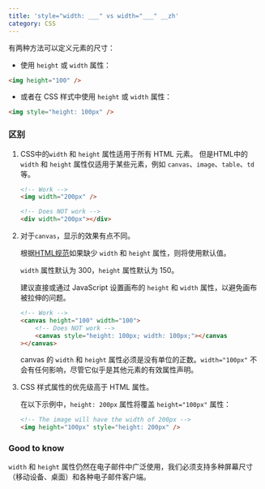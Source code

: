 ```yaml
---
title: 'style="width: ___" vs width="___" __zh'
category: CSS
---
```


有两种方法可以定义元素的尺寸：

-  使用 `height` 或 `width` 属性：

```html
<img height="100" />
```

- 或者在 CSS 样式中使用 `height` 或 `width` 属性：

```html
<img style="height: 100px" />
```

### 区别

1. CSS中的`width` 和 `height` 属性适用于所有 HTML 元素。 但是HTML中的 `width` 和 `height` 属性仅适用于某些元素，例如 `canvas`、`image`、`table`、`td` 等。

    ```html
    <!-- Work -->
    <img width="200px" />

    <!-- Does NOT work -->
    <div width="200px"></div>
    ```

2. 对于`canvas`，显示的效果有点不同。

    根据[HTML规范](https://html.spec.whatwg.org/multipage/canvas.html#attr-canvas-width)如果缺少 `width` 和 `height` 属性，则将使用默认值。

    `width` 属性默认为 300，`height` 属性默认为 150。

    建议直接或通过 JavaScript 设置画布的 `height` 和 `width` 属性，以避免画布被拉伸的问题。

    ```html
    <!-- Work -->
    <canvas height="100" width="100">
        <!-- Does NOT work -->
        <canvas style="height: 100px; width: 100px;"></canvas
    ></canvas>
    ```

    canvas 的 `width` 和 `height` 属性必须是没有单位的正数。`width="100px"` 不会有任何影响，尽管它似乎是其他元素的有效属性声明。

3. CSS 样式属性的优先级高于 HTML 属性。

    在以下示例中，`height: 200px` 属性将覆盖 `height="100px"` 属性：

    ```html
    <!-- The image will have the width of 200px -->
    <img height="100px" style="height: 200px" />
    ```

### Good to know

`width` 和 `height` 属性仍然在电子邮件中广泛使用，我们必须支持多种屏幕尺寸（移动设备、桌面）和各种电子邮件客户端。
